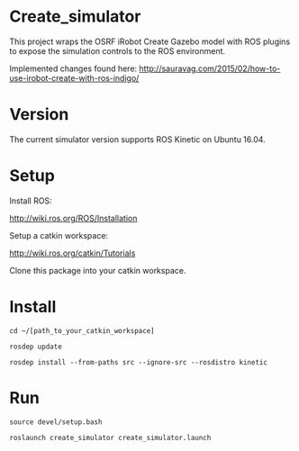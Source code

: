 # Create_simulator
This project wraps the OSRF iRobot Create Gazebo model with ROS plugins to expose the simulation controls to the ROS environment.

Implemented changes found here:
 http://sauravag.com/2015/02/how-to-use-irobot-create-with-ros-indigo/

# Version

The current simulator version supports ROS Kinetic on Ubuntu 16.04.

# Setup
Install ROS:

http://wiki.ros.org/ROS/Installation

Setup a catkin workspace:

http://wiki.ros.org/catkin/Tutorials

Clone this package into your catkin workspace.

# Install
```
cd ~/[path_to_your_catkin_workspace]
```

```
rosdep update
```

```
rosdep install --from-paths src --ignore-src --rosdistro kinetic
```

# Run
```
source devel/setup.bash
```

```
roslaunch create_simulator create_simulator.launch
```
